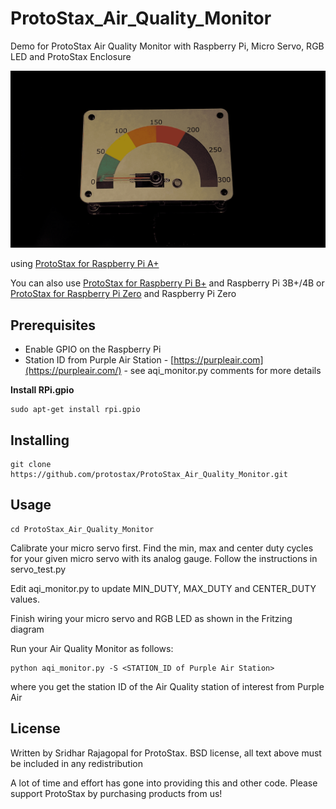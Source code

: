 # ProtoStax_Air_Quality_Monitor

Demo for ProtoStax Air Quality Monitor with Raspberry Pi, Micro Servo,
RGB LED and ProtoStax Enclosure

![ProtoStax Air Quality Monitor Demo](ProtoStax_Air_Quality_Monitor_Demo.gif)

using [ProtoStax for Raspberry Pi A+](https://www.protostax.com/products/protostax-for-raspberry-pi-a)

You can also use
[ProtoStax for Raspberry Pi B+](https://www.protostax.com/products/protostax-for-raspberry-pi-b)
and Raspberry Pi 3B+/4B
or
 [ProtoStax for Raspberry Pi Zero](https://www.protostax.com/products/protostax-for-raspberry-pi-zero)
 and Raspberry Pi Zero

## Prerequisites

* Enable GPIO on the Raspberry Pi
* Station ID from Purple Air Station -
[https://purpleair.com](https://purpleair.com/) - see
aqi_monitor.py comments for more details

**Install RPi.gpio**

```
sudo apt-get install rpi.gpio
```

## Installing

```
git clone https://github.com/protostax/ProtoStax_Air_Quality_Monitor.git
```

## Usage

```
cd ProtoStax_Air_Quality_Monitor
```

Calibrate your micro servo first. Find the min, max and center duty
cycles for your given micro servo with its analog gauge. Follow the
instructions in servo_test.py

Edit aqi_monitor.py to update MIN_DUTY, MAX_DUTY and CENTER_DUTY
values.

Finish wiring your micro servo and RGB LED as shown in the Fritzing diagram

Run your Air Quality Monitor as follows:

```
python aqi_monitor.py -S <STATION_ID of Purple Air Station>
```

where you get the station ID of the Air Quality station of interest
from Purple Air

## License

Written by Sridhar Rajagopal for ProtoStax. BSD license, all text above must be included in any redistribution

A lot of time and effort has gone into providing this and other code. Please support ProtoStax by purchasing products from us!


